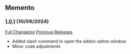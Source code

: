 ## Memento

### [1.0.1](https://github.com/diomsg-code/Memento/tree/1.0.1) (10/09/2024)
[Full Changelog](https://github.com/diomsg-code/Memento/compare/1.0.0...1.0.1) [Previous Releases](https://github.com/diomsg-code/Memento/releases)

- Added slash command to open the addon option window
- Minor code adjustments
